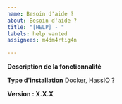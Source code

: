 ```yaml
---
name: Besoin d'aide ?
about: Besoin d'aide ?
title: "[HELP] - "
labels: help wanted
assignees: m4dm4rtig4n

---
```


**Description de la fonctionnalité**


**Type d'installation**
Docker, HassIO ?

**Version : X.X.X**
